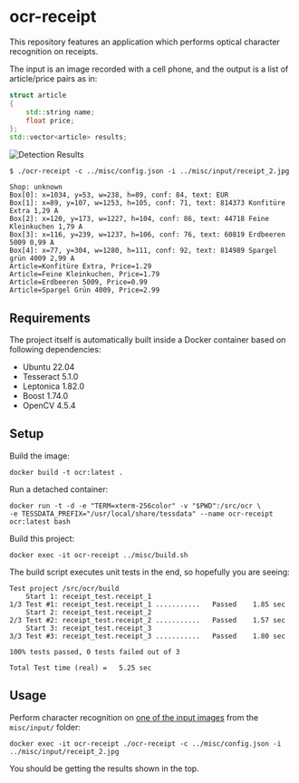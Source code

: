 # ocr-receipt

This repository features an application which performs optical character recognition on receipts.

The input is an image recorded with a cell phone, and the output is a list of article/price pairs as in:

```cpp
struct article
{
    std::string name;
    float price;
};
std::vector<article> results;
```

![Detection Results](https://media.githubusercontent.com/media/cfanatic/ocr-receipt/master/misc/output/receipt_2_overlay.jpg)

```text
$ ./ocr-receipt -c ../misc/config.json -i ../misc/input/receipt_2.jpg

Shop: unknown
Box[0]: x=1034, y=53, w=238, h=89, conf: 84, text: EUR
Box[1]: x=89, y=107, w=1253, h=105, conf: 71, text: 814373 Konfitüre Extra 1,29 A
Box[2]: x=120, y=173, w=1227, h=104, conf: 86, text: 44718 Feine Kleinkuchen 1,79 A
Box[3]: x=116, y=239, w=1237, h=106, conf: 76, text: 60819 Erdbeeren 5009 0,99 A
Box[4]: x=77, y=304, w=1280, h=111, conf: 92, text: 814989 Spargel grün 4009 2,99 A
Article=Konfitüre Extra, Price=1.29
Article=Feine Kleinkuchen, Price=1.79
Article=Erdbeeren 5009, Price=0.99
Article=Spargel Grün 4009, Price=2.99
```

## Requirements

The project itself is automatically built inside a Docker container based on following dependencies:

- Ubuntu 22.04
- Tesseract 5.1.0
- Leptonica 1.82.0
- Boost 1.74.0
- OpenCV 4.5.4

## Setup

Build the image:

```text
docker build -t ocr:latest .
```

Run a detached container:

```text
docker run -t -d -e "TERM=xterm-256color" -v "$PWD":/src/ocr \
-e TESSDATA_PREFIX="/usr/local/share/tessdata" --name ocr-receipt ocr:latest bash
```

Build this project:

```text
docker exec -it ocr-receipt ../misc/build.sh
```

The build script executes unit tests in the end, so hopefully you are seeing:

```text
Test project /src/ocr/build
    Start 1: receipt_test.receipt_1
1/3 Test #1: receipt_test.receipt_1 ...........   Passed    1.85 sec
    Start 2: receipt_test.receipt_2
2/3 Test #2: receipt_test.receipt_2 ...........   Passed    1.57 sec
    Start 3: receipt_test.receipt_3
3/3 Test #3: receipt_test.receipt_3 ...........   Passed    1.80 sec

100% tests passed, 0 tests failed out of 3

Total Test time (real) =   5.25 sec
```

## Usage

Perform character recognition on [one of the input images](https://github.com/cfanatic/ocr-receipt/blob/master/misc/input/receipt_2.jpg) from the `misc/input/` folder:

```text
docker exec -it ocr-receipt ./ocr-receipt -c ../misc/config.json -i ../misc/input/receipt_2.jpg
```

You should be getting the results shown in the top.
